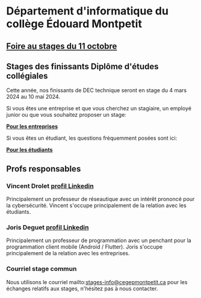 # Département d'informatique du collège Édouard Montpetit

## [Foire au stages du 11 octobre](foire)

## Stages des finissants Diplôme d'études collégiales

Cette année, nos finissants de DEC technique seront en stage du 4 mars 2024 au 10 mai 2024.

Si vous êtes une entreprise et que vous cherchez un stagiaire, un employé junior ou que vous souhaitez proposer un stage:

**[Pour les entreprises](entreprises)**


Si vous êtes un étudiant, les questions fréquemment posées sont ici:

**[Pour les étudiants](etudiants)**

## Profs responsables

### Vincent Drolet [profil Linkedin](https://www.linkedin.com/in/vdrolet)
Principalement un professeur de réseautique avec un intérêt prononcé pour la cybersécurité. Vincent s'occupe principalement de la relation avec les étudiants.

### Joris Deguet [profil Linkedin](https://www.linkedin.com/in/joris-deguet-463781a)
Principalement un professeur de programmation avec un penchant pour la programmation client mobile (Android / Flutter). Joris s'occupe principalement de la relation avec les entreprises.

### Courriel stage commun
Nous utilisons le courriel mailto:stages-info@cegepmontpetit.ca pour les échanges relatifs aux stages, n'hésitez pas à nous contacter.
